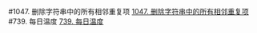 #1047. 删除字符串中的所有相邻重复项
[1047. 删除字符串中的所有相邻重复项](https://leetcode-cn.com/problems/remove-all-adjacent-duplicates-in-string/)
#739. 每日温度
[739. 每日温度](https://leetcode-cn.com/problems/daily-temperatures/)
